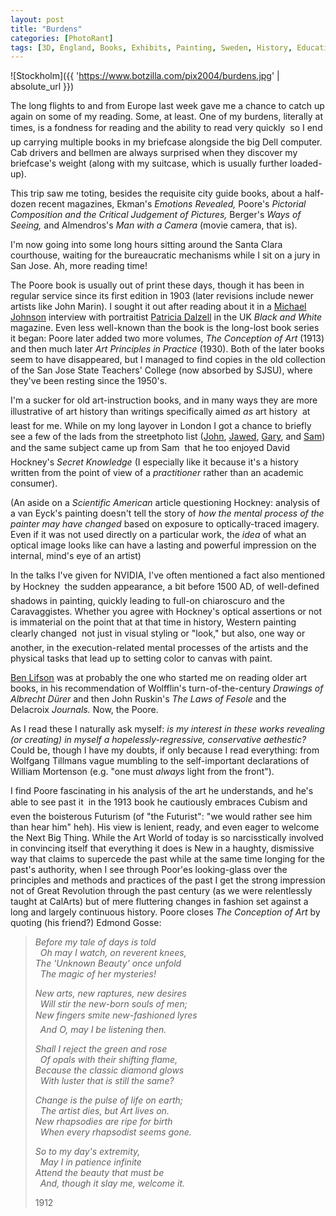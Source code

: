 ```yaml
---
layout: post
title: "Burdens"
categories: [PhotoRant]
tags: [3D, England, Books, Exhibits, Painting, Sweden, History, Education]
---
```


![Stockholm]({{ 'https://www.botzilla.com/pix2004/burdens.jpg' | absolute_url }})

The long flights to and from Europe last week gave me a chance to catch up again on some of my reading. Some, at least. One of my burdens, literally at times, is a fondness for reading and the ability to read very quickly &#151; so I end up carrying multiple books in my briefcase alongside the big Dell computer. Cab drivers and bellmen are always surprised when they discover  my briefcase's weight (along with my suitcase, which is usually further loaded-up).

<!--more-->

This trip saw me toting, besides the requisite city guide books, about a half-dozen recent magazines, Ekman's <i>Emotions Revealed,</i> Poore's <i>Pictorial Composition and the Critical Judgement of Pictures,</i>  Berger's <i>Ways of Seeing,</i> and Almendros's <i>Man with a Camera</i> (movie camera, that is).

I'm now going into some long hours sitting around the Santa Clara courthouse, waiting for the bureaucratic mechanisms while I sit on a jury in San Jose. Ah, more reading time!

The Poore book is usually out of print these days, though it has been in regular service since its first edition in 1903 (later revisions include newer artists like John Marin). I sought it out after reading about it in a <a href="http://www.37thframe.com/">Michael Johnson</a> interview with portraitist <a href="http://www.ecva.org/exhibition/light/pages/dalzell.html">Patricia Dalzell</a> in the UK <i>Black and White</i> magazine. Even less well-known than the book is the long-lost book series it began: Poore later added two more volumes, <i>The Conception of Art</i> (1913) and then much later <i>Art Principles in Practice</i> (1930). Both of the later books seem to have disappeared, but I managed to find copies in the old collection of the San Jose State Teachers' College (now absorbed by SJSU), where they've been resting since the 1950's.

I'm a sucker for old art-instruction books, and in many ways they are more illustrative of art history than writings specifically aimed <i>as</i> art history &#151; at least for me. While on my long layover in London I got a chance to briefly see a few of the lads from the streetphoto list (<a href="http://www.pinkheadedbug.com">John</a>, <a href="http://www.cupidity.f9.co.uk/Photos/AsceticCrap/">Jawed</a>, <a href="http://www.gaspweb.co.uk/plog/">Gary</a>, and <a href="http://homepage.mac.com/samanthony/PhotoAlbum14.html">Sam</a>) and the same subject came up from Sam &#151; that he too enjoyed David Hockney's <i>Secret Knowledge</i> (I especially like it because it's a history written from the point of view of a <i>practitioner</i> rather than an academic consumer).

(An aside on a <i>Scientific American</i> article questioning Hockney: analysis of a van Eyck's painting doesn't tell the story of <i>how the mental process of the painter may have changed</i> based on exposure to optically-traced imagery. Even if it was not used directly on a particular work, the <i>idea</i> of what an optical image looks like can have a lasting and powerful impression on the internal, mind's eye of an artist)

In the talks I've given for NVIDIA, I've often mentioned a fact also mentioned by Hockney &#151; the sudden appearance, a bit before 1500 AD, of well-defined shadows in painting, quickly leading to full-on chiaroscuro and the Caravaggistes. Whether you agree with Hockney's optical assertions or not is immaterial on the point that at that time in history, Western painting clearly changed &#151; not just in visual styling or "look," but also, one way or another, in the execution-related mental processes of the artists and the physical tasks that lead up to setting color to canvas with paint.

<a href="http://www.benlifson.com">Ben Lifson</a> was at probably the one who started me on reading older art books, in his recommendation of Wolfflin's turn-of-the-century <i>Drawings of Albrecht D&uuml;rer</i> and then John Ruskin's <i>The Laws of Fesole</i> and the Delacroix <i>Journals.</i> Now, the Poore.

As I read these I naturally ask myself: <i>is my interest in these works revealing (or creating) in myself a hopelessly-regressive, conservative aethestic?</i> Could be, though I have my doubts, if only because I read everything: from Wolfgang Tillmans vague mumbling to the self-important declarations of William Mortenson (e.g. "one must <i>always</i> light from the front").

I find Poore fascinating in his analysis of the art he understands, and he's able to see past it &#151; in the 1913 book he cautiously embraces Cubism and even the boisterous Futurism (of "the Futurist": "we would rather see him than hear him" heh). His view is lenient, ready, and even eager to welcome the Next Big Thing. While the Art World of today is so narcisstically involved in convincing itself that everything it does is New in a haughty, dismissive way that claims to supercede the past while at the same time longing for the past's authority, when I see through Poor'es looking-glass over the principles and methods and practices of the past I get the strong impression not of Great Revolution through the past century (as we were relentlessly taught at CalArts) but of mere fluttering changes in fashion set against a long and largely continuous history. Poore closes <i>The Conception of Art</i> by quoting (his friend?) Edmond Gosse:

> <i>Before my tale of days is told<br>
&nbsp;&nbsp;Oh may I watch, on reverent knees, <br>
The 'Unknown Beauty' once unfold<br>
&nbsp;&nbsp;The magic of her mysteries!</i>
> 
> <i>New arts, new raptures, new desires<br>
&nbsp;&nbsp;Will stir the new-born souls of men;<br>
New fingers smite new-fashioned lyres &#151;<br>
&nbsp;&nbsp;And O, may I be listening then.</i>
> 
> <i>Shall I reject the green and rose<br>&nbsp;&nbsp;Of opals with their shifting flame, <br>Because the classic diamond glows<br>&nbsp;&nbsp;With luster that is still the same?</i>
> 
> <i>Change is the pulse of life on earth; <br>&nbsp;&nbsp;The artist dies, but Art lives on. <br>New rhapsodies are ripe for birth<br>&nbsp;&nbsp;When every rhapsodist seems gone.</i>
> 
> <i>So to my day's extremity, <br>&nbsp;&nbsp;May I in patience infinite<br>Attend the beauty that must be<br>&nbsp;&nbsp;And, though it slay me, welcome it.</i>
>
> 1912

